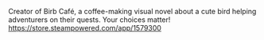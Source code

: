Creator of Birb Café, a coffee-making visual novel about a cute bird helping adventurers on their quests. Your choices matter!
https://store.steampowered.com/app/1579300
